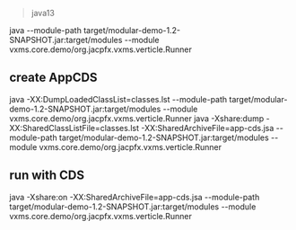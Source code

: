 
> java13

java --module-path target/modular-demo-1.2-SNAPSHOT.jar:target/modules --module vxms.core.demo/org.jacpfx.vxms.verticle.Runner  

## create AppCDS
java -XX:DumpLoadedClassList=classes.lst --module-path target/modular-demo-1.2-SNAPSHOT.jar:target/modules --module vxms.core.demo/org.jacpfx.vxms.verticle.Runner
java -Xshare:dump -XX:SharedClassListFile=classes.lst -XX:SharedArchiveFile=app-cds.jsa --module-path target/modular-demo-1.2-SNAPSHOT.jar:target/modules --module vxms.core.demo/org.jacpfx.vxms.verticle.Runner
 
 
 
## run with CDS

java -Xshare:on -XX:SharedArchiveFile=app-cds.jsa --module-path target/modular-demo-1.2-SNAPSHOT.jar:target/modules --module vxms.core.demo/org.jacpfx.vxms.verticle.Runner 